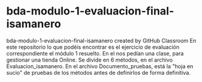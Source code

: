 # bda-modulo-1-evaluacion-final-isamanero
bda-modulo-1-evaluacion-final-isamanero created by GitHub Classroom
En este repositorio lo que podéis encontrar es el ejercicio de evaluación correspondiente el módulo 1 resuelto. En el nos pedían una clase, para gestionar una tienda Online. Se divide en 6 métodos, en el archivo Evaluacion_isamanero.
En el archivo Documento_pruebas, está la "hoja en sucio" de pruebas de los métodos antes de definirlos de forma definitiva.